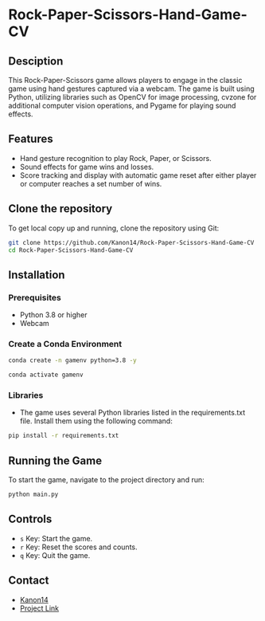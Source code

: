 # Rock-Paper-Scissors-Hand-Game-CV

## Desciption
This Rock-Paper-Scissors game allows players to engage in the classic game using hand gestures captured via a webcam. The game is built using Python, utilizing libraries such as OpenCV for image processing, cvzone for additional computer vision operations, and Pygame for playing sound effects.

## Features
- Hand gesture recognition to play Rock, Paper, or Scissors.
- Sound effects for game wins and losses.
- Score tracking and display with automatic game reset after either player or computer reaches a set number of wins.

## Clone the repository
To get local copy up and running, clone the repository using Git:
```bash
git clone https://github.com/Kanon14/Rock-Paper-Scissors-Hand-Game-CV
cd Rock-Paper-Scissors-Hand-Game-CV
```

## Installation
### Prerequisites
- Python 3.8 or higher
- Webcam

### Create a Conda Environment
```bash
conda create -n gamenv python=3.8 -y
```
```bash
conda activate gamenv
```

### Libraries
- The game uses several Python libraries listed in the requirements.txt file. Install them using the following command:

```bash
pip install -r requirements.txt
```

## Running the Game
To start the game, navigate to the project directory and run:
```bash
python main.py
```

## Controls
- `s` Key: Start the game.
- `r` Key: Reset the scores and counts.
- `q` Key: Quit the game. 

## Contact 
- [Kanon14](https://github.com/Kanon14)
- [Project Link](https://github.com/Kanon14/Rock-Paper-Scissors-Hand-Game-CV)